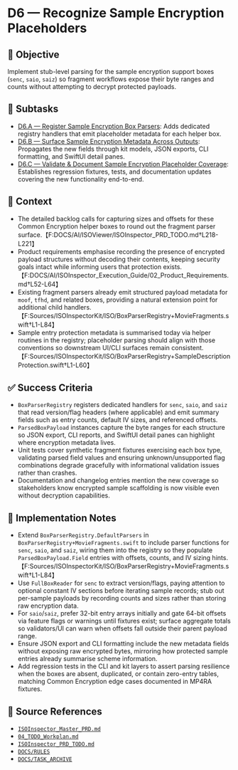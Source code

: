# D6 — Recognize Sample Encryption Placeholders

## 🎯 Objective
Implement stub-level parsing for the sample encryption support boxes (`senc`, `saio`, `saiz`) so fragment workflows expose their byte ranges and counts without attempting to decrypt protected payloads.

## 🔀 Subtasks
- [D6.A — Register Sample Encryption Box Parsers](./D6A_Register_Sample_Encryption_Parsers_PRD.md): Adds dedicated registry handlers that emit placeholder metadata for each helper box.
- [D6.B — Surface Sample Encryption Metadata Across Outputs](./D6B_Surface_Sample_Encryption_Metadata_PRD.md): Propagates the new fields through kit models, JSON exports, CLI formatting, and SwiftUI detail panes.
- [D6.C — Validate & Document Sample Encryption Placeholder Coverage](./D6C_Validate_Sample_Encryption_Placeholders_PRD.md): Establishes regression fixtures, tests, and documentation updates covering the new functionality end-to-end.

## 🧩 Context
- The detailed backlog calls for capturing sizes and offsets for these Common Encryption helper boxes to round out the fragment parser surface.【F:DOCS/AI/ISOViewer/ISOInspector_PRD_TODO.md†L218-L221】
- Product requirements emphasise recording the presence of encrypted payload structures without decoding their contents, keeping security goals intact while informing users that protection exists.【F:DOCS/AI/ISOInspector_Execution_Guide/02_Product_Requirements.md†L52-L64】
- Existing fragment parsers already emit structured payload metadata for `moof`, `tfhd`, and related boxes, providing a natural extension point for additional child handlers.【F:Sources/ISOInspectorKit/ISO/BoxParserRegistry+MovieFragments.swift†L1-L84】
- Sample entry protection metadata is summarised today via helper routines in the registry; placeholder parsing should align with those conventions so downstream UI/CLI surfaces remain consistent.【F:Sources/ISOInspectorKit/ISO/BoxParserRegistry+SampleDescriptionProtection.swift†L1-L60】

## ✅ Success Criteria
- `BoxParserRegistry` registers dedicated handlers for `senc`, `saio`, and `saiz` that read version/flag headers (where applicable) and emit summary fields such as entry counts, default IV sizes, and referenced offsets.
- `ParsedBoxPayload` instances capture the byte ranges for each structure so JSON export, CLI reports, and SwiftUI detail panes can highlight where encryption metadata lives.
- Unit tests cover synthetic fragment fixtures exercising each box type, validating parsed field values and ensuring unknown/unsupported flag combinations degrade gracefully with informational validation issues rather than crashes.
- Documentation and changelog entries mention the new coverage so stakeholders know encrypted sample scaffolding is now visible even without decryption capabilities.

## 🔧 Implementation Notes
- Extend `BoxParserRegistry.DefaultParsers` in `BoxParserRegistry+MovieFragments.swift` to include parser functions for `senc`, `saio`, and `saiz`, wiring them into the registry so they populate `ParsedBoxPayload.Field` entries with offsets, counts, and IV sizing hints.【F:Sources/ISOInspectorKit/ISO/BoxParserRegistry+MovieFragments.swift†L1-L84】
- Use `FullBoxReader` for `senc` to extract version/flags, paying attention to optional constant IV sections before iterating sample records; stub out per-sample payloads by recording counts and sizes rather than storing raw encryption data.
- For `saio`/`saiz`, prefer 32-bit entry arrays initially and gate 64-bit offsets via feature flags or warnings until fixtures exist; surface aggregate totals so validators/UI can warn when offsets fall outside their parent payload range.
- Ensure JSON export and CLI formatting include the new metadata fields without exposing raw encrypted bytes, mirroring how protected sample entries already summarise scheme information.
- Add regression tests in the CLI and kit layers to assert parsing resilience when the boxes are absent, duplicated, or contain zero-entry tables, matching Common Encryption edge cases documented in MP4RA fixtures.

## 🧠 Source References
- [`ISOInspector_Master_PRD.md`](../AI/ISOViewer/ISOInspector_PRD_Full/ISOInspector_Master_PRD.md)
- [`04_TODO_Workplan.md`](../AI/ISOInspector_Execution_Guide/04_TODO_Workplan.md)
- [`ISOInspector_PRD_TODO.md`](../AI/ISOViewer/ISOInspector_PRD_TODO.md)
- [`DOCS/RULES`](../RULES)
- [`DOCS/TASK_ARCHIVE`](../TASK_ARCHIVE)
